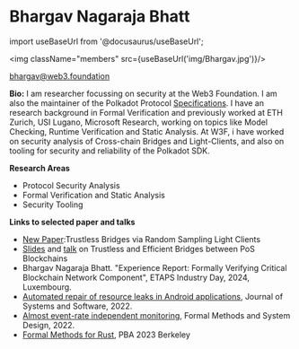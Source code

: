 # Bhargav Nagaraja Bhatt

import useBaseUrl from '@docusaurus/useBaseUrl';

<img className="members" src={useBaseUrl('img/Bhargav.jpg')}/>

bhargav@web3.foundation


**Bio:** I am researcher focussing on security at the Web3 Foundation. I am also the maintainer of the Polkadot Protocol [Specifications](https://spec.polkadot.network/). I have an research background in Formal Verification and previously worked at ETH Zurich, USI Lugano, Microsoft Research, working on topics like Model Checking, Runtime Verification and Static Analysis. At W3F, i have worked on security analysis of Cross-chain Bridges and Light-Clients, and also on tooling for security and reliability of the Polkadot SDK.

**Research Areas**

* Protocol Security Analysis
* Formal Verification and Static Analysis
* Security Tooling

**Links to selected paper and talks**

* [New Paper](https://eprint.iacr.org/2025/057.pdf):Trustless Bridges via Random Sampling Light Clients 
* [Slides](https://docs.google.com/presentation/d/1EAY6GgkA0KPEdNbWe4TGlzVxSR7u77Ag98zPUwcoujI/edit?usp=sharing) and [talk](https://www.youtube.com/watch?v=SSmtwvoZgDw) on Trustless and Efficient Bridges between PoS Blockchains
* Bhargav Nagaraja Bhatt. "Experience Report: Formally Verifying Critical Blockchain Network Component", ETAPS Industry Day, 2024, Luxembourg. 
* [Automated repair of resource leaks in Android applications](https://www.sciencedirect.com/science/article/pii/S0164121222001273?via%3Dihub), Journal of Systems and Software, 2022.
* [Almost event-rate independent monitoring](https://link.springer.com/article/10.1007/s10703-018-00328-3), Formal Methods and System Design, 2022.
* [Formal Methods for Rust](https://polkadot-blockchain-academy.github.io/pba-content/berkeley-2023/syllabus/0-Miscellaneous/1-Formal-Methods/1-intro_formal_methods_slides.html#/), PBA 2023 Berkeley